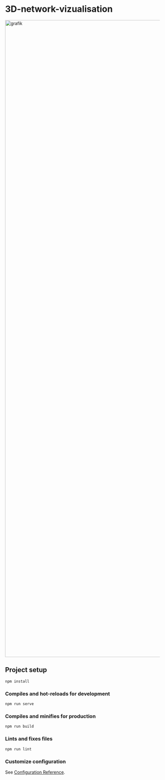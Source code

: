 # 3D-network-vizualisation

<img width="2067" alt="grafik" src="https://user-images.githubusercontent.com/6838053/150784503-64d2d623-2b49-413f-841a-7956726dec00.png">

## Project setup
```
npm install
```

### Compiles and hot-reloads for development
```
npm run serve
```

### Compiles and minifies for production
```
npm run build
```

### Lints and fixes files
```
npm run lint
```

### Customize configuration
See [Configuration Reference](https://cli.vuejs.org/config/).


